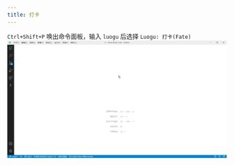 ```yaml
---
title: 打卡
---
```

`Ctrl+Shift+P` 唤出命令面板，输入 `luogu` 后选择 `Luogu: 打卡(Fate)`
![打卡.gif](./img/checkin.gif)